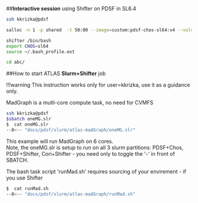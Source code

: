 ##**Interactive  session**  using Shifter on PDSF in SL6.4


```bash
ssh kkrizka@pdsf

salloc -n 1 -p shared  -t 50:00 --image=custom:pdsf-chos-sl64:v4 --volume=/global/project:/project

shifter /bin/bash
export CHOS=sl64
source ~/.bash_profile.ext

cd abc/
```

##How to start ATLAS  **Slurm+Shifter**  job

!!!warning
      This instruction works only for user=kkrizka,  use it as a guidance only.



MadGraph is a  mutli-core compute task, no need for CVMFS


```bash
ssh kkrizka@pdsf
$sbatch oneMG.slr
$  cat oneMG.slr
--8<-- "docs/pdsf/slurm/atlas-madGraph/oneMG.slr"
```
This example will run MadGraph on 6 cores.<br>
 Note, the oneMG.slr is setup to run on all 3 slurm partitions: PDSF+Chos, PDSF+Shifter, Cori+Shifter - you need only to toggle the '-' in front of SBATCH.

The bash task script 'runMad.sh' requires sourcing of your envirement - if you use Shifter
```bash
$  cat runMad.sh
--8<-- "docs/pdsf/slurm/atlas-madGraph/runMad.sh"
```


      
